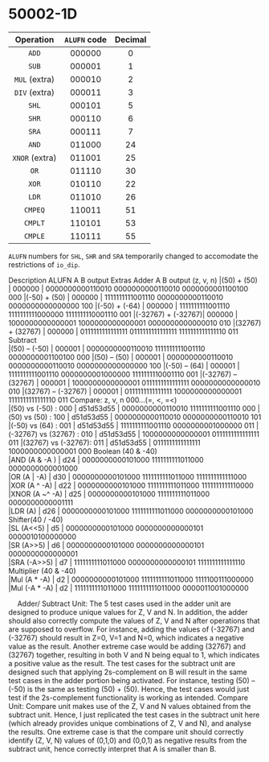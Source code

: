 # 50002-1D

|   Operation    | `ALUFN` code | Decimal |
| :------------: | :----------: | :-----: |
|     `ADD`      |    000000    |    0    |
|     `SUB`      |    000001    |    1    |
| `MUL` (extra)  |    000010    |    2    |
| `DIV` (extra)  |    000011    |    3    |
|     `SHL`      |    000101    |    5    |
|     `SHR`      |    000110    |    6    |
|     `SRA`      |    000111    |    7    |
|     `AND`      |    011000    |   24    |
| `XNOR` (extra) |    011001    |   25    |
|      `OR`      |    011110    |   30    |
|     `XOR`      |    010110    |   22    |
|     `LDR`      |    011010    |   26    |
|    `CMPEQ`     |    110011    |   51    |
|    `CMPLT`     |    110101    |   53    |
|    `CMPLE`     |    110111    |   55    |

`ALUFN` numbers for `SHL`, `SHR` and `SRA` temporarily changed to accomodate the restrictions of `io_dip`.

Description	ALUFN	A	B	output	Extras
Adder		A	B	output	(z, v, n)
|(50) + (50)        |	000000 |	0000000000110010	0000000000110010	0000000001100100	000
|(-50) + (50) 	    | 000000 |	1111111111001110	0000000000110010	0000000000000000	100
|(-50) + (-64) 	    | 000000 |	1111111111001110	1111111111000000	1111111110001110	001
|(-32767) + (-32767)|	000000 |	1000000000000001	1000000000000001	0000000000000010	010
|(32767) + (32767)	| 000000 |	0111111111111111	0111111111111111	1111111111111110	011
Subtract					
|(50) – (-50) 	    |  000001 |	0000000000110010	1111111111001110	0000000001100100	000
|(50) – (50) 	      | 000001  | 0000000000110010	0000000000110010	0000000000000000	100
|(-50) – (64) 	    | 000001	| 1111111111001110	0000000001000000	1111111110001110	001
|(-32767) – (32767) |	000001	| 1000000000000001	0111111111111111	0000000000000010	010
|(32767) – (-32767) |	000001	| 0111111111111111	1000000000000001	1111111111111110	011
Compare: z, v, n				000…(=, <, =<)	
|(50) vs (-50) : 000       | d51d53d55	| 0000000000110010	1111111111001110	000	
|(50) vs (50) : 100        | d51d53d55	| 0000000000110010	0000000000110010	101	
|(-50) vs (64) : 001       | d51d53d55	| 1111111111001110	0000000001000000	011	
|(-32767) vs (32767) : 010 | d51d53d55	| 1000000000000001	0111111111111111	011	
|(32767) vs (-32767): 011  | d51d53d55	| 0111111111111111	1000000000000001	000	
Boolean (40 & -40)					
|AND (A & -A )             |	d24 |	0000000000101000	1111111111011000	0000000000001000	
|OR (A | -A)               |	d30	| 0000000000101000	1111111111011000	1111111111111000	
|XOR (A ^ -A) 	           |  d22	| 0000000000101000	1111111111011000	1111111111110000	
|XNOR (A ~^ -A) 	         |  d25	| 0000000000101000	1111111111011000	0000000000001111	
|LDR (A)                   |	d26	| 0000000000101000	1111111111011000	0000000000101000	
Shifter(40 / -40)					
|SL (A<<5)                 | d5 | 0000000000101000	0000000000000101	0000010100000000	
|SR (A>>5) 	               | d6	| 0000000000101000	0000000000000101	0000000000000001	
|SRA (-A>>5)	             | d7	| 1111111111011000	0000000000000101	1111111111111110	
Multiplier (40 & -40)					
|Mul (A * -A)              | d2	| 0000000000101000	1111111111011000	1111100111000000	
|Mul (-A * -A)	           | d2	| 1111111111011000	1111111111011000	0000011001000000	

 
Adder/ Subtract Unit:
The 5 test cases used in the adder unit are designed to produce unique values for Z, V and N. In addition, the adder should also correctly compute the values of Z, V and N after operations that are supposed to overflow. For instance, adding the values of (-32767) and (-32767) should result in Z=0, V=1 and N=0, which indicates a negative value as the result. Another extreme case would be adding (32767) and (32767) together, resulting in both V and N being equal to 1, which indicates a positive value as the result.
The test cases for the subtract unit are designed such that applying 2s-complement on B will result in the same test cases in the adder portion being activated. For instance, testing (50) – (-50) is the same as testing (50) + (50). Hence, the test cases would just test if the 2s-complement functionality is working as intended.
Compare Unit:
	Compare unit makes use of the Z, V and N values obtained from the subtract unit. Hence, I just replicated the test cases in the subtract unit here (which already provides unique combinations of Z, V and N), and analyse the results. One extreme case is that the compare unit should correctly identify (Z, V, N) values of (0,1,0) and (0,0,1) as negative results from the subtract unit, hence correctly interpret that A is smaller than B. 
